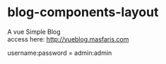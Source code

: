 # blog-components-layout

A vue Simple Blog  
access here: http://vueblog.masfaris.com  

username:password = admin:admin